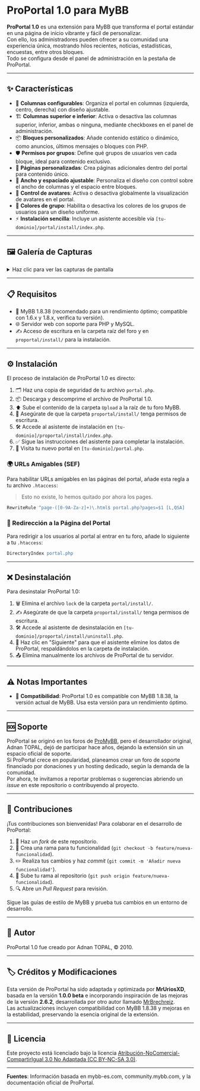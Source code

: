 # ProPortal 1.0 para MyBB

**ProPortal 1.0** es una extensión para MyBB que transforma el portal estándar en una página de inicio vibrante y fácil de personalizar.  
Con ello, los administradores pueden ofrecer a su comunidad una experiencia única, mostrando hilos recientes, noticias, estadísticas, encuestas, entre otros bloques.  
Todo se configura desde el panel de administración en la pestaña de ProPortal.

---

## ✨ Características

- 🧩 **Columnas configurables**: Organiza el portal en columnas (izquierda, centro, derecha) con diseño ajustable.
- 🏗️ **Columnas superior e inferior**: Activa o desactiva las columnas superior, inferior, ambas o ninguna, mediante checkboxes en el panel de administración.
- 📦 **Bloques personalizados**: Añade contenido estático o dinámico, como anuncios, últimos mensajes o bloques con PHP.
- 🛡️ **Permisos por grupos**: Define qué grupos de usuarios ven cada bloque, ideal para contenido exclusivo.
- 📄 **Páginas personalizadas**: Crea páginas adicionales dentro del portal para contenido único.
- 📐 **Ancho y espaciado ajustable**: Personaliza el diseño con control sobre el ancho de columnas y el espacio entre bloques.
- 👤 **Control de avatares**: Activa o desactiva globalmente la visualización de avatares en el portal.
- 🎨 **Colores de grupo**: Habilita o desactiva los colores de los grupos de usuarios para un diseño uniforme.
- ⚡ **Instalación sencilla**: Incluye un asistente accesible vía `[tu-dominio]/portal/install/index.php`.

---

## 🖼️ Galería de Capturas

<details>
  <summary>Haz clic para ver las capturas de pantalla</summary>

  | ℹ️ Información del ProPortal | ⚙️ Configuración del ProPortal | 🧮 Gestión de Bloques | 🏠 Vista General del ProPortal |
  |:---------------------------:|:-----------------------------:|:--------------------:|:-----------------------------:|
  | <img src="https://github.com/user-attachments/assets/38548ec4-16d3-4e66-bf85-78c6c0565b8d" width="400"/> | <img src="https://github.com/user-attachments/assets/3148ab17-b8c0-4a11-b541-036b81b3f8fa" width="400"/> | <img src="https://github.com/user-attachments/assets/d24642da-d167-4a71-a667-c91ca9f5df3d" width="400"/> | <img src="https://github.com/user-attachments/assets/3c80633d-973c-41f3-9466-2e23e7483d71" width="400"/> |

</details>

---

## 📋 Requisitos

- 💬 MyBB 1.8.38 (recomendado para un rendimiento óptimo; compatible con 1.6.x y 1.8.x, verifica tu versión).
- 🌐 Servidor web con soporte para PHP y MySQL.
- ✍️ Acceso de escritura en la carpeta raíz del foro y en `proportal/install/` para la instalación.

---

## ⚙️ Instalación

El proceso de instalación de ProPortal 1.0 es directo:

1. 🗂️ Haz una copia de seguridad de tu archivo `portal.php`.
2. 📦 Descarga y descomprime el archivo de ProPortal 1.0.
3. ⬆️ Sube el contenido de la carpeta `Upload` a la raíz de tu foro MyBB.
4. 🔑 Asegúrate de que la carpeta `proportal/install/` tenga permisos de escritura.
5. 🛠️ Accede al asistente de instalación en `[tu-dominio]/proportal/install/index.php`.
6. ✅ Sigue las instrucciones del asistente para completar la instalación.
7. 🌟 Visita tu nuevo portal en `[tu-dominio]/portal.php`.

### 🌍 URLs Amigables (SEF)

Para habilitar URLs amigables en las páginas del portal, añade esta regla a tu archivo `.htaccess`:

> Esto no existe, lo hemos quitado por ahora los pages.
```apache
RewriteRule ^page-([0-9A-Za-z]+)\.html$ portal.php?pages=$1 [L,QSA]
```

### 🔁 Redirección a la Página del Portal

Para redirigir a los usuarios al portal al entrar en tu foro, añade lo siguiente a tu `.htaccess`:

```apache
DirectoryIndex portal.php
```

---

## ❌ Desinstalación

Para desinstalar ProPortal 1.0:

1. 🗑️ Elimina el archivo `lock` de la carpeta `portal/install/`.
2. ✍️ Asegúrate de que la carpeta `proportal/install/` tenga permisos de escritura.
3. 🛠️ Accede al asistente de desinstalación en `[tu-dominio]/proportal/install/uninstall.php`.
4. 🔄 Haz clic en "Siguiente" para que el asistente elimine los datos de ProPortal, respaldándolos en la carpeta de instalación.
5. 📤 Elimina manualmente los archivos de ProPortal de tu servidor.

---

## ⚠️ Notas Importantes

- 🧩 **Compatibilidad**: ProPortal 1.0 es compatible con MyBB 1.8.38, la versión actual de MyBB. Usa esta versión para un rendimiento óptimo.

---

## 🆘 Soporte

ProPortal se originó en los foros de [ProMyBB](http://www.promybb.com), pero el desarrollador original, Adnan TOPAL, dejó de participar hace años, dejando la extensión sin un espacio oficial de soporte.  
Si ProPortal crece en popularidad, planeamos crear un foro de soporte financiado por donaciones y un hosting dedicado, según la demanda de la comunidad.  
Por ahora, te invitamos a reportar problemas o sugerencias abriendo un *issue* en este repositorio o contribuyendo al proyecto.

---

## 🤝 Contribuciones

¡Tus contribuciones son bienvenidas! Para colaborar en el desarrollo de ProPortal:

1. 🍴 Haz un *fork* de este repositorio.
2. 🌿 Crea una rama para tu funcionalidad (`git checkout -b feature/nueva-funcionalidad`).
3. ✏️ Realiza tus cambios y haz *commit* (`git commit -m 'Añadir nueva funcionalidad'`).
4. 🚀 Sube tu rama al repositorio (`git push origin feature/nueva-funcionalidad`).
5. 🔍 Abre un *Pull Request* para revisión.

Sigue las guías de estilo de MyBB y prueba tus cambios en un entorno de desarrollo.

---

## 👤 Autor

ProPortal 1.0 fue creado por Adnan TOPAL, © 2010.

---

## 🏷️ Créditos y Modificaciones

Esta versión de ProPortal ha sido adaptada y optimizada por **MrUriosXD**, basada en la versión **1.0.0 beta** e incorporando inspiración de las mejoras de la versión **2.6.2**, desarrollada por otro autor llamado [MrBrechreiz](https://www.mybb.de/forum/user-5076.html).  
Las actualizaciones incluyen compatibilidad con MyBB 1.8.38 y mejoras en la estabilidad, preservando la esencia original de la extensión.

---

## 📜 Licencia

Este proyecto está licenciado bajo la licencia [Atribución-NoComercial-CompartirIgual 3.0 No Adaptada (CC BY-NC-SA 3.0)](https://creativecommons.org/licenses/by-nc-sa/3.0/deed.es).

---

**Fuentes**: Información basada en mybb-es.com, community.mybb.com, y la documentación oficial de ProPortal.

